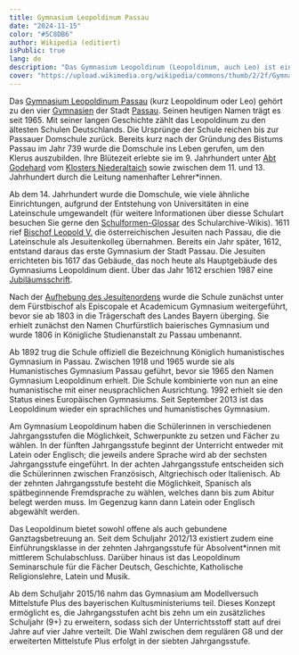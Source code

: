 ```yaml
---
title: Gymnasium Leopoldinum Passau
date: "2024-11-15"
color: "#5C8DB6"
author: Wikipedia (editiert)
isPublic: true
lang: de
description: "Das Gymnasium Leopoldinum (Leopoldinum, auch Leo) ist eines von vier Gymnasien in Passau und gehört zu den ältesten Schulen Deutschlands."
cover: "https://upload.wikimedia.org/wikipedia/commons/thumb/2/2f/Gymnasium_Leopoldinum_Passau.jpg/800px-Gymnasium_Leopoldinum_Passau.jpg"
---
```


Das [Gymnasium Leopoldinum Passau](http://schularchive.bbf.dipf.de/index.php/Special:URIResolver/Gymnasium_Leopoldinum_Passau) (kurz Leopoldinum oder Leo) gehört zu den vier [Gymnasien](http://schularchive.bbf.dipf.de/index.php/Special:URIResolver/Gymnasium) der Stadt [Passau](http://schularchive.bbf.dipf.de/index.php/Special:URIResolver/Passau). Seinen heutigen Namen trägt es seit 1965. Mit seiner langen Geschichte zählt das Leopoldinum zu den ältesten Schulen Deutschlands. Die Ursprünge der Schule reichen bis zur Passauer Domschule zurück. Bereits kurz nach der Gründung des Bistums Passau im Jahr 739 wurde die Domschule ins Leben gerufen, um den Klerus auszubilden. Ihre Blütezeit erlebte sie im 9. Jahrhundert unter [Abt Godehard](http://schularchive.bbf.dipf.de/index.php/Special:URIResolver/Abt_Godehard) vom [Klosters Niederaltaich](http://schularchive.bbf.dipf.de/index.php/Special:URIResolver/Kloster_Niederalteich) sowie zwischen dem 11. und 13. Jahrhundert durch die Leitung namenhafter Lehrer*innen. 

Ab dem 14. Jahrhundert wurde die Domschule, wie viele ähnliche Einrichtungen, aufgrund der Entstehung von Universitäten in eine Lateinschule umgewandelt (für weitere Informationen über diesse Schulart besuchen Sie gerne den [Schulformen-Glossar](http://schularchive.bbf.dipf.de/index.php/Special:URIResolver/Glossar_Schulformen) des Schularchive-Wikis). 1611 rief [Bischof Leopold V.](http://schularchive.bbf.dipf.de/index.php/Special:URIResolver/Bischof_Leopold_V) die österreichischen Jesuiten nach Passau, die die Lateinschule als Jesuitenkolleg übernahmen. Bereits ein Jahr später, 1612, entstand daraus das erste Gymnasium der Stadt Passau. Die Jesuiten errichteten bis 1617 das Gebäude, das noch heute als Hauptgebäude des Gymnasiums Leopoldinum dient. Über das Jahr 1612 erschien 1987 eine [Jubiläumsschrift](http://schularchive.bbf.dipf.de/index.php/Special:URIResolver/Die_Jesuiten_in_Passau_-3A_Schule_u._Bibliothek_1612_-2D_1773-3B_375_Jahre_Gymnasium_Leopoldinum_u._Staatl._Bibliothek_Passau).

Nach der [Aufhebung des Jesuitenordens](http://schularchive.bbf.dipf.de/index.php/Special:URIResolver/Aufhebungsurkunde_Jesuitenorden) wurde die Schule zunächst unter dem Fürstbischof als Episcopale et Academicum Gymnasium weitergeführt, bevor sie ab 1803 in die Trägerschaft des Landes Bayern überging. Sie erhielt zunächst den Namen Churfürstlich baierisches Gymnasium und wurde 1806 in Königliche Studienanstalt zu Passau umbenannt.

Ab 1892 trug die Schule offiziell die Bezeichnung Königlich humanistisches Gymnasium in Passau. Zwischen 1918 und 1965 wurde sie als Humanistisches Gymnasium Passau geführt, bevor sie 1965 den Namen Gymnasium Leopoldinum erhielt. Die Schule kombinierte von nun an eine humanistische mit einer neusprachlichen Ausrichtung. 1992 erhielt sie den Status eines Europäischen Gymnasiums. Seit September 2013 ist das Leopoldinum wieder ein sprachliches und humanistisches Gymnasium.

Am Gymnasium Leopoldinum haben die Schülerinnen in verschiedenen Jahrgangsstufen die Möglichkeit, Schwerpunkte zu setzen und Fächer zu wählen. In der fünften Jahrgangsstufe beginnt der Unterricht entweder mit Latein oder Englisch; die jeweils andere Sprache wird ab der sechsten Jahrgangsstufe eingeführt. In der achten Jahrgangsstufe entscheiden sich die Schülerinnen zwischen Französisch, Altgriechisch oder Italienisch. Ab der zehnten Jahrgangsstufe besteht die Möglichkeit, Spanisch als spätbeginnende Fremdsprache zu wählen, welches dann bis zum Abitur belegt werden muss. Im Gegenzug kann dann Latein oder Englisch abgewählt werden.

Das Leopoldinum bietet sowohl offene als auch gebundene Ganztagsbetreuung an. Seit dem Schuljahr 2012/13 existiert zudem eine Einführungsklasse in der zehnten Jahrgangsstufe für Absolvent*innen mit mittlerem Schulabschluss. Darüber hinaus ist das Leopoldinum Seminarschule für die Fächer Deutsch, Geschichte, Katholische Religionslehre, Latein und Musik.

Ab dem Schuljahr 2015/16 nahm das Gymnasium am Modellversuch Mittelstufe Plus des bayerischen Kultusministeriums teil. Dieses Konzept ermöglicht es, die Jahrgangsstufen acht bis zehn um ein zusätzliches Schuljahr (9+) zu erweitern, sodass sich der Unterrichtsstoff statt auf drei Jahre auf vier Jahre verteilt. Die Wahl zwischen dem regulären G8 und der erweiterten Mittelstufe Plus erfolgt in der siebten Jahrgangsstufe.

